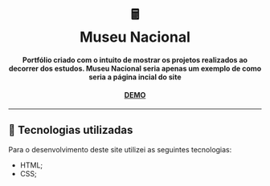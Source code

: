 <h1 align="center">
  🖩<br>Museu Nacional
</h1>

<h4 align="center">
  Portfólio criado com o intuito de mostrar os projetos realizados ao decorrer dos estudos.
  Museu Nacional seria apenas um exemplo de como seria a página incial do site
</h4>

<h4 align="center"><a href="https://arturneri.github.io/Museu-Nacional-./">DEMO</a></h4>

---

## 💼 Tecnologias utilizadas

Para o desenvolvimento deste site utilizei as seguintes tecnologias:

- HTML;
- CSS;


